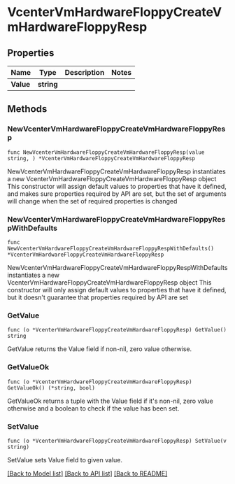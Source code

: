 # VcenterVmHardwareFloppyCreateVmHardwareFloppyResp

## Properties

Name | Type | Description | Notes
------------ | ------------- | ------------- | -------------
**Value** | **string** |  | 

## Methods

### NewVcenterVmHardwareFloppyCreateVmHardwareFloppyResp

`func NewVcenterVmHardwareFloppyCreateVmHardwareFloppyResp(value string, ) *VcenterVmHardwareFloppyCreateVmHardwareFloppyResp`

NewVcenterVmHardwareFloppyCreateVmHardwareFloppyResp instantiates a new VcenterVmHardwareFloppyCreateVmHardwareFloppyResp object
This constructor will assign default values to properties that have it defined,
and makes sure properties required by API are set, but the set of arguments
will change when the set of required properties is changed

### NewVcenterVmHardwareFloppyCreateVmHardwareFloppyRespWithDefaults

`func NewVcenterVmHardwareFloppyCreateVmHardwareFloppyRespWithDefaults() *VcenterVmHardwareFloppyCreateVmHardwareFloppyResp`

NewVcenterVmHardwareFloppyCreateVmHardwareFloppyRespWithDefaults instantiates a new VcenterVmHardwareFloppyCreateVmHardwareFloppyResp object
This constructor will only assign default values to properties that have it defined,
but it doesn't guarantee that properties required by API are set

### GetValue

`func (o *VcenterVmHardwareFloppyCreateVmHardwareFloppyResp) GetValue() string`

GetValue returns the Value field if non-nil, zero value otherwise.

### GetValueOk

`func (o *VcenterVmHardwareFloppyCreateVmHardwareFloppyResp) GetValueOk() (*string, bool)`

GetValueOk returns a tuple with the Value field if it's non-nil, zero value otherwise
and a boolean to check if the value has been set.

### SetValue

`func (o *VcenterVmHardwareFloppyCreateVmHardwareFloppyResp) SetValue(v string)`

SetValue sets Value field to given value.



[[Back to Model list]](../README.md#documentation-for-models) [[Back to API list]](../README.md#documentation-for-api-endpoints) [[Back to README]](../README.md)


